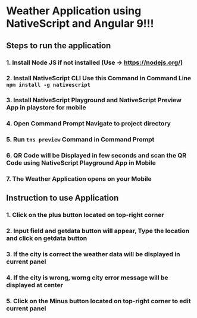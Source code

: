 # Weather Application using NativeScript and Angular 9!!!

## Steps to run the application

### 1. Install Node JS if not installed (Use -> https://nodejs.org/)

### 2. Install NativeScript CLI Use this Command in Command Line `npm install -g nativescript`

### 3. Install NativeScript Playground and NativeScript Preview App in playstore for mobile

### 4. Open Command Prompt Navigate to project directory

### 5. Run `tns preview` Command in Command Prompt

### 6. QR Code will be Displayed in few seconds and scan the QR Code using NativeScript Playground App in Mobile

### 7. The Weather Application opens on your Mobile

## Instruction to use Application

### 1. Click on the plus button located on top-right corner

### 2. Input field and getdata button will appear, Type the location and click on getdata button

### 3. If the city is correct the weather data will be displayed in current panel

### 4. If the city is wrong, worng city error message will be displayed at center

### 5. Click on the Minus button located on top-right corner to edit current panel
